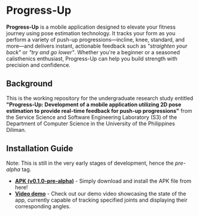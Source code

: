 # Progress-Up
 
 **Progress-Up** is a mobile application designed to elevate your fitness journey using pose estimation technology. It tracks your form as you perform a variety of push-up progressions—incline, knee, standard, and more—and delivers instant, actionable feedback such as *"straighten your back"* or *"try and go lower"*. Whether you're a beginner or a seasoned calisthenics enthusiast, Progress-Up can help you build strength with precision and confidence.

## Background
This is the working repository for the undergraduate research study entitled **"Progress-Up: Development of a mobile application utilizing 2D pose estimation to provide real-time feedback for push-up progressions"** from the Service Science and Software Engineering Laboratory (S3) of the Department of Computer Science in the University of the Philippines Diliman. 

## Installation Guide
Note: This is still in the very early stages of development, hence the *pre-alpha* tag.

- [**APK (v0.1.0-pre-alpha)**](https://drive.google.com/file/d/1r-4UiRYbWXYOj7saMVO0AYCqCpdYOyBt/view?usp=sharing) - Simply download and install the APK file from here!
- [**Video demo**](https://drive.google.com/file/d/1ds06lFRzPCK27mKMpWxWOt89TTB3xcMQ/view?usp=sharing) - Check out our demo video showcasing the state of the app, currently capable of tracking specified joints and displaying their corresponding angles.